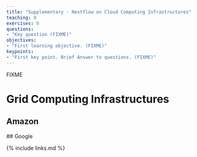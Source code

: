 ```yaml
---
title: "Supplementary - Nextflow on Cloud Computing Infrastructures"
teaching: 0
exercises: 0
questions:
- "Key question (FIXME)"
objectives:
- "First learning objective. (FIXME)"
keypoints:
- "First key point. Brief Answer to questions. (FIXME)"
---
```


FIXME

# Grid Computing Infrastructures

## Amazon

## Google

{% include links.md %}
